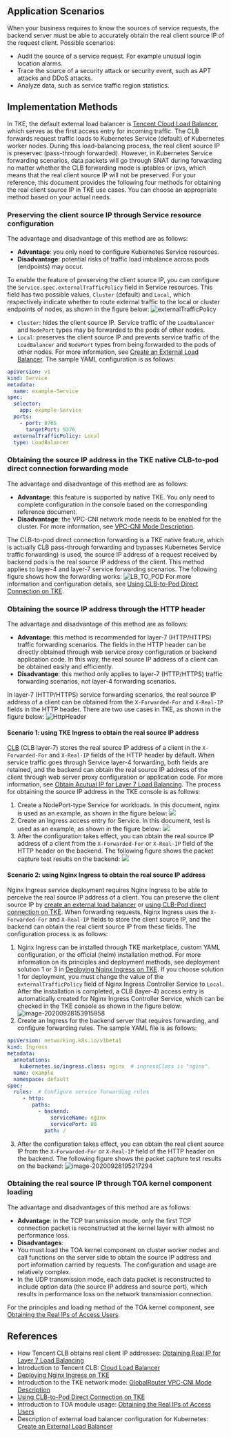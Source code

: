  

## Application Scenarios
When your business requires to know the sources of service requests, the backend server must be able to accurately obtain the real client source IP of the request client. Possible scenarios:
- Audit the source of a service request. For example unusual login location alarms.
- Trace the source of a security attack or security event, such as APT attacks and DDoS attacks.
- Analyze data, such as service traffic region statistics.


## Implementation Methods
In TKE, the default external load balancer is [Tencent Cloud Load Balancer](https://intl.cloud.tencent.com/product/clb), which serves as the first access entry for incoming traffic. The CLB forwards request traffic loads to Kubernetes Service (default) of Kubernetes worker nodes. During this load-balancing process, the real client source IP is preservec (pass-through forwarded). However, in Kubernetes Service forwarding scenarios, data packets will go through SNAT during forwarding no matter whether the CLB forwarding mode is iptables or ipvs, which means that the real client source IP will not be preserved. For your reference, this document provides the following four methods for obtaining the real client source IP in TKE use cases. You can choose an appropriate method based on your actual needs.


### Preserving the client source IP through Service resource configuration
The advantage and disadvantage of this method are as follows:
- **Advantage**: you only need to configure Kubernetes Service resources.
- **Disadvantage**: potential risks of traffic load imbalance across pods (endpoints) may occur.

To enable the feature of preserving the client source IP, you can configure the `Service.spec.externalTrafficPolicy` field in Service resources. This field has two possible values, `Cluster` (default) and `Local`, which respectively indicate whether to route external traffic to the local or cluster endpoints of nodes, as shown in the figure below:
![externalTrafficPolicy](https://main.qcloudimg.com/raw/86ebb7dfe772cd1e290ed3783d2c4462.png)

 - `Cluster`: hides the client source IP. Service traffic of the `LoadBalancer` and `NodePort` types may be forwarded to the pods of other nodes.
 -  `Local`: preserves the client source IP and prevents service traffic of the `LoadBalancer` and `NodePort` types from being forwarded to the pods of other nodes. For more information, see [Create an External Load Balancer](https://kubernetes.io/zh/docs/tasks/access-application-cluster/create-external-load-balancer/). The sample YAML configuration is as follows:
```yaml
apiVersion: v1
kind: Service
metadata:
  name: example-Service
spec:
  selector:
    app: example-Service
  ports:
    - port: 8765
      targetPort: 9376
  externalTrafficPolicy: Local
  type: LoadBalancer
```


### Obtaining the source IP address in the TKE native CLB-to-pod direct connection forwarding mode
The advantage and disadvantage of this method are as follows:
 - **Advantage**: this feature is supported by native TKE. You only need to complete configuration in the console based on the corresponding reference document.
 - **Disadvantage**: the VPC-CNI network mode needs to be enabled for the cluster. For more information, see [VPC-CNI Mode Description](https://intl.cloud.tencent.com/document/product/457/35250).

The CLB-to-pod direct connection forwarding is a TKE native feature, which is actually CLB pass-through forwarding and bypasses Kubernetes Service traffic forwarding) is used, the source IP address of a request received by backend pods is the real source IP address of the client. This method applies to layer-4 and layer-7 service forwarding scenarios. The following figure shows how the forwarding works:
![LB_TO_POD](https://main.qcloudimg.com/raw/bb9884e4b7bfaa776e8741a468694f65.jpg)
For more information and configuration details, see [Using CLB-to-Pod Direct Connection on TKE](https://intl.cloud.tencent.com/document/product/457/38408).


### Obtaining the source IP address through the HTTP header
The advantage and disadvantage of this method are as follows:
 - **Advantage**: this method is recommended for layer-7 (HTTP/HTTPS) traffic forwarding scenarios. The fields in the HTTP header can be directly obtained through web service proxy configuration or backend application code. In this way, the real source IP address of a client can be obtained easily and efficiently.
 - **Disadvantage**: this method only applies to layer-7 (HTTP/HTTPS) traffic forwarding scenarios, not layer-4 forwarding scenarios.



In layer-7 (HTTP/HTTPS) service forwarding scenarios, the real source IP address of a client can be obtained from the `X-Forwarded-For` and `X-Real-IP` fields in the HTTP header. There are two use cases in TKE, as shown in the figure below:
![HttpHeader](https://main.qcloudimg.com/raw/2f40628e7211e3043ed54cfebe7f6b77.png)

#### Scenario 1: using TKE Ingress to obtain the real source IP address
[CLB](https://intl.cloud.tencent.com/product/clb) (CLB layer-7) stores the real source IP address of a client in the `X-Forwarded-For` and `X-Real-IP` fields of the HTTP header by default. When service traffic goes through Service layer-4 forwarding, both fields are retained, and the backend can obtain the real source IP address of the client through web server proxy configuration or application code. For more information, see [Obtain Acutual IP for Layer 7 Load Balancing](https://intl.cloud.tencent.com/document/product/214/3728). The process for obtaining the source IP address in the TKE console is as follows:
1. Create a NodePort-type Service for workloads. In this document, nginx is used as an example, as shown in the figure below:
![](https://main.qcloudimg.com/raw/ad9c3c161c485ecbd1be91f09965a918.png)
2. Create an Ingress access entry for Service. In this document, test is used as an example, as shown in the figure below:
![](https://main.qcloudimg.com/raw/8db332b6cc7c26b7134a55f7a43dfe76.png)
3. After the configuration takes effect, you can obtain the real source IP address of a client from the `X-Forwarded-For` or `X-Real-IP` field of the HTTP header on the backend. The following figure shows the packet capture test results on the backend:
![](https://main.qcloudimg.com/raw/a5f36c927c12c616c37039fb0d7a5e76.png)


#### Scenario 2: using Nginx Ingress to obtain the real source IP address
Nginx Ingress service deployment requires Nginx Ingress to be able to perceive the real source IP address of a client. You can preserve the client source IP by [create an external load balancer](https://kubernetes.io/zh/docs/tasks/access-application-cluster/create-external-load-balancer/) or [using CLB-Pod direct connection on TKE](https://intl.cloud.tencent.com/document/product/457/38408). When forwarding requests, Nginx Ingress uses the `X-Forwarded-For` and `X-Real-IP` fields to store the client source IP, and the backend can obtain the real client source IP from these fields. The configuration process is as follows:

1. Nginx Ingress can be installed through TKE marketplace, custom YAML configuration, or the official (helm) installation method. For more information on its principles and deployment methods, see deployment solution 1 or 3 in [Deploying Nginx Ingress on TKE](https://intl.cloud.tencent.com/document/product/457/38072). If you choose solution 1 for deployment, you must change the value of the `externalTrafficPolicy` field of Nginx Ingress Controller Service to `Local`.
After the installation is completed, a CLB (layer-4) access entry is automatically created for Nginx Ingress Controller Service, which can be checked in the TKE console as shown in the figure below:
![image-20200928153915958](https://main.qcloudimg.com/raw/669856ac57fe103c8fcf0d7088a9c880.png)
2. Create an Ingress for the backend server that requires forwarding, and configure forwarding rules. The sample YAML file is as follows:
```yaml
apiVersion: networking.k8s.io/v1beta1
kind: Ingress
metadata:
  annotations:
    kubernetes.io/ingress.class: nginx  # ingressClass is "nginx".
  name: example
  namespace: default
spec:
  rules:  # Configure service forwarding rules
     - http:
        paths:
          - backend:
              serviceName: nginx  
              servicePort: 80
            path: /
```
3. After the configuration takes effect, you can obtain the real client source IP from the `X-Forwarded-For` or `X-Real-IP` field of the HTTP header on the backend. The following figure shows the packet capture test results on the backend:
![image-20200928195217294](https://main.qcloudimg.com/raw/5285ddcb8f56cb3efbc184293b7076b3.png)


### Obtaining the real source IP through TOA kernel component loading
The advantage and disadvantages of this method are as follows:
 - **Advantage**: in the TCP transmission mode, only the first TCP connection packet is reconstructed at the kernel layer with almost no performance loss.
 - **Disadvantages**:
  - You must load the TOA kernel component on cluster worker nodes and call functions on the server side to obtain the source IP address and port information carried by requests. The configuration and usage are relatively complex.
  - In the UDP transmission mode, each data packet is reconstructed to include option data (the source IP address and source port), which results in performance loss on the network transmission connection.


For the principles and loading method of the TOA kernel component, see [Obtaining the Real IPs of Access Users](https://intl.cloud.tencent.com/document/product/608/14426).



## References
- How Tencent CLB obtains real client IP addresses: [Obtaining Real IP for Layer 7 Load Balancing](https://intl.cloud.tencent.com/document/product/214/3728)
- Introduction to Tencent CLB: [Cloud Load Balancer](https://intl.cloud.tencent.com/product/clb)
- [Deploying Nginx Ingress on TKE](https://intl.cloud.tencent.com/document/product/457/38072) 
- Introduction to the TKE network mode: [GlobalRouter VPC-CNI Mode Description](https://intl.cloud.tencent.com/document/product/457/35250)
- [Using CLB-to-Pod Direct Connection on TKE](https://intl.cloud.tencent.com/document/product/457/38408)
- Introduction to TOA module usage: [Obtaining the Real IPs of Access Users](https://intl.cloud.tencent.com/document/product/608/14426)
- Description of external load balancer configuration for Kubernetes: [Create an External Load Balancer](https://kubernetes.io/zh/docs/tasks/access-application-cluster/create-external-load-balancer/)
